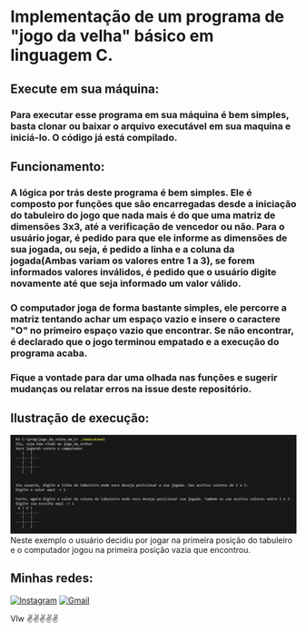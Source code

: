 # Implementação de um programa de "jogo da velha" básico em linguagem C.

## Execute em sua máquina:

### Para executar esse programa em sua máquina é bem simples, basta clonar ou baixar o arquivo executável em sua maquina e iniciá-lo. O código já está compilado.

## Funcionamento:
### A lógica por trás deste programa é bem simples. Ele é composto por funções que são encarregadas desde a iniciação do tabuleiro do jogo que nada mais é do que uma matriz de dimensões 3x3, até a verificação de vencedor ou não. Para o usuário jogar, é pedido para que ele informe as dimensões de sua jogada, ou seja, é pedido a linha e a coluna da jogada(Ambas variam os valores entre 1 a 3), se forem informados valores inválidos, é pedido que o usuário digite novamente até que seja informado um valor válido.
### O computador joga de forma bastante simples, ele percorre a matriz tentando achar um espaço vazio e insere o caractere "O" no primeiro espaço vazio que encontrar. Se não encontrar, é declarado que o jogo terminou empatado e a execução do programa acaba.
### Fique a vontade para dar uma olhada nas funções e sugerir mudanças ou relatar erros na issue deste repositório.

## Ilustração de execução:
![exemplo de execução do game](./imagens/exemplo_de_execução_do_game.PNG)
Neste exemplo o usuário decidiu por jogar na primeira posição do tabuleiro e o computador jogou na primeira posição vazia que encontrou.

## Minhas redes:

[![Instagram](https://img.shields.io/badge/-Instagram-000?style=for-the-badge&logo=instagram&logoColor=FFF&color:FFF)](https://www.instagram.com/luisfl04_/) 
[![Gmail](https://img.shields.io/badge/Gmail-D14836?style=for-the-badge&logo=gmail&logoColor=white)](mailto:luisfelipecontato08@gmail.com)

Vlw ✌✌✌✌✌


















